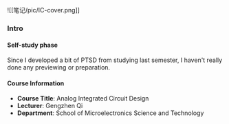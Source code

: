 ![[笔记/pic/IC-cover.png]]

### Intro

#### Self-study phase

Since I developed a bit of PTSD from studying last semester, I haven't really done any previewing or preparation.

#### Course Information

- **Course Title**: Analog Integrated Circuit Design
- **Lecturer**: Gengzhen Qi
- **Department**: School of Microelectronics Science and Technology

